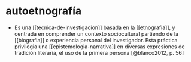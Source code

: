 # autoetnografía
- Es una [[tecnica-de-investigacion]] basada en la [[etnografia]], y centrada en comprender un contexto sociocultural  partiendo de la [[biografia]] o experiencia personal del investigador. Esta práctica privilegia una [[epistemologia-narrativa]] en diversas expresiones de tradición literaria, el uso de la primera persona [@blanco2012, p. 56]

